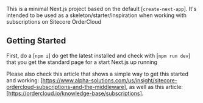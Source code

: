 This is a minimal Next.js project based on the default [`create-next-app`].
It's intended to be used as a skeleton/starter/inspiration when working with subscriptions on Sitecore OrderCloud

## Getting Started

First, do a [`npm i`] do get the latest installed and check with [`npm run dev`] that you get the standard page for a start Next.js up running

Please also check this article that shows a simple way to get this started and working: [https://www.alpha-solutions.com/us/insight/sitecore-ordercloud-subscriptions-and-the-middleware], as well as this article: [https://ordercloud.io/knowledge-base/subscriptions]. 


